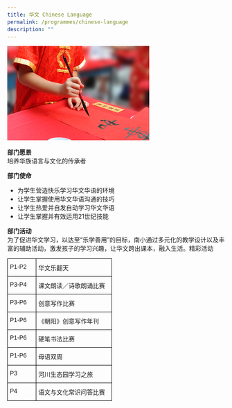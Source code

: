 ```yaml
---
title: 华文 Chinese Language
permalink: /programmes/chinese-language
description: ""
---
```

<img src="/images/program-cl-2.jpeg" 
     style="width:65%">
		 
**部门愿景**  
培养华族语言与文化的传承者

**部门使命**

*   为学生营造快乐学习华文华语的环境
*   让学生掌握使用华文华语沟通的技巧
*   让学生热爱并自发自动学习华文华语
*   让学生掌握并有效运用21世纪技能

  
**部门活动**     
为了促进华文学习，以达至“乐学善用”的目标，南小通过多元化的教学设计以及丰富的辅助活动，激发孩子的学习兴趣，让华文跨出课本，融入生活。精彩活动

<style type="text/css">
.tg  {border-collapse:collapse;border-spacing:0;}
.tg td{border-color:black;border-style:solid;border-width:1px;font-family:Arial, sans-serif;font-size:14px;
  overflow:hidden;padding:10px 5px;word-break:normal;}
.tg th{border-color:black;border-style:solid;border-width:1px;font-family:Arial, sans-serif;font-size:14px;
  font-weight:normal;overflow:hidden;padding:10px 5px;word-break:normal;}
.tg .tg-0lax{text-align:left;vertical-align:top}
</style>
<table class="tg" style="undefined;table-layout: fixed; width: 242px">
<colgroup>
<col style="width: 66px">
<col style="width: 176px">
</colgroup>
<thead>
  <tr>
    <th class="tg-0lax">P1-P2</th>
    <th class="tg-0lax">华文乐翻天</th>
  </tr>
</thead>
<tbody>
  <tr>
    <td class="tg-0lax">P3-P4</td>
    <td class="tg-0lax">课文朗读／诗歌朗诵比赛</td>
  </tr>
  <tr>
    <td class="tg-0lax">P3-P6</td>
    <td class="tg-0lax">创意写作比赛</td>
  </tr>
  <tr>
    <td class="tg-0lax">P1-P6</td>
    <td class="tg-0lax">《朝阳》创意写作年刊</td>
  </tr>
  <tr>
    <td class="tg-0lax">P1-P6</td>
    <td class="tg-0lax">硬笔书法比赛</td>
  </tr>
  <tr>
    <td class="tg-0lax">P1-P6</td>
    <td class="tg-0lax">母语双周</td>
  </tr>
  <tr>
    <td class="tg-0lax">P3</td>
    <td class="tg-0lax">河川生态园学习之旅</td>
  </tr>
  <tr>
    <td class="tg-0lax">P4</td>
    <td class="tg-0lax">语文与文化常识问答比赛</td>
  </tr>
</tbody>
</table>